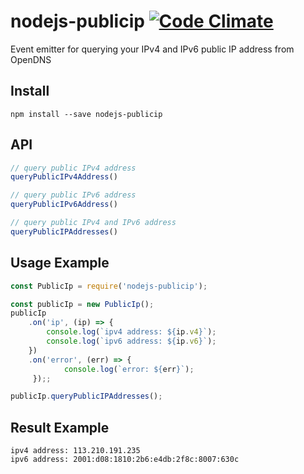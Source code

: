 # nodejs-publicip [![Code Climate](https://codeclimate.com/github/zulhilmizainuddin/nodejs-publicip/badges/gpa.svg)](https://codeclimate.com/github/zulhilmizainuddin/nodejs-publicip)
Event emitter for querying your IPv4 and IPv6 public IP address from OpenDNS

## Install

    npm install --save nodejs-publicip
    
## API

```javascript
// query public IPv4 address
queryPublicIPv4Address()

// query public IPv6 address
queryPublicIPv6Address()

// query public IPv4 and IPv6 address
queryPublicIPAddresses()
```

## Usage Example

```javascript
const PublicIp = require('nodejs-publicip');

const publicIp = new PublicIp();
publicIp
    .on('ip', (ip) => {
        console.log(`ipv4 address: ${ip.v4}`);
        console.log(`ipv6 address: ${ip.v6}`);
    })
    .on('error', (err) => {
            console.log(`error: ${err}`);
     });;

publicIp.queryPublicIPAddresses();
```

## Result Example

    ipv4 address: 113.210.191.235
    ipv6 address: 2001:d08:1810:2b6:e4db:2f8c:8007:630c

